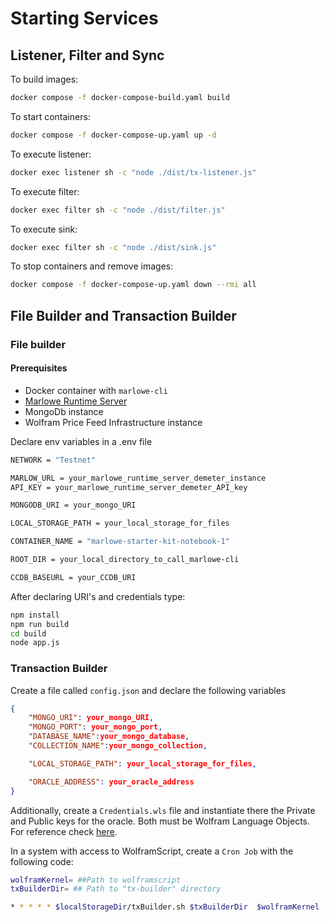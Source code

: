 # Starting Services

## Listener, Filter and Sync

To build images:

```bash
docker compose -f docker-compose-build.yaml build
```

To start containers:

```bash
docker compose -f docker-compose-up.yaml up -d
```

To execute listener:

```bash
docker exec listener sh -c "node ./dist/tx-listener.js"
```

To execute filter:

```bash
docker exec filter sh -c "node ./dist/filter.js"
```

To execute sink:

```bash
docker exec filter sh -c "node ./dist/sink.js"
```

To stop containers and remove images:

```bash
docker compose -f docker-compose-up.yaml down --rmi all
```

## File Builder and Transaction Builder


### File builder
#### Prerequisites
* Docker container with `marlowe-cli`
* [Marlowe Runtime Server](https://docs.demeter.run/ports/marlowe)
* MongoDb instance
* Wolfram Price Feed Infrastructure instance

Declare env variables in a .env file
```bash
NETWORK = "Testnet"

MARLOW_URL = your_marlowe_runtime_server_demeter_instance
API_KEY = your_marlowe_runtime_server_demeter_API_key

MONGODB_URI = your_mongo_URI

LOCAL_STORAGE_PATH = your_local_storage_for_files

CONTAINER_NAME = "marlowe-starter-kit-notebook-1"

ROOT_DIR = your_local_directory_to_call_marlowe-cli

CCDB_BASEURL = your_CCDB_URI
```
After declaring URI's and credentials type:

```bash
npm install
npm run build
cd build
node app.js
```


### Transaction Builder
Create a file called `config.json` and declare the following variables

```json
{
    "MONGO_URI": your_mongo_URI,
    "MONGO_PORT": your_mongo_port,
    "DATABASE_NAME":your_mongo_database,
    "COLLECTION_NAME":your_mongo_collection,

    "LOCAL_STORAGE_PATH": your_local_storage_for_files,

    "ORACLE_ADDRESS": your_oracle_address
}
```
Additionally, create a `Credentials.wls` file and instantiate there the Private and Public keys for the oracle. Both must be Wolfram Language Objects. For reference check [here](https://reference.wolfram.com/language/ref/BlockchainKeyEncode.html).


In a system with access to WolframScript, create a `Cron Job` with the following code:
```Bash
wolframKernel= ##Path to wolframscript
txBuilderDir= ## Path to "tx-builder" directory

* * * * * $localStorageDir/txBuilder.sh $txBuilderDir  $wolframKernel  >> /dev/null 2>&1
```